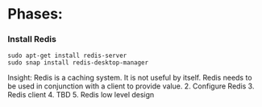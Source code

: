 # Phases:

### Install Redis
```
sudo apt-get install redis-server
sudo snap install redis-desktop-manager
```

Insight: Redis is a caching system. It is not useful by itself. Redis needs to be used in conjunction with a client to provide value.
2. Configure Redis
3. Redis client
4. TBD
5. Redis low level design